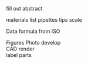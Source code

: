 fill out abstract

materials
	list
		pipettes
		tips
		scale
		
Data
	formula from ISO
	
Figures
	Photo
		develop			
	CAD render	
		label parts
		
		
		